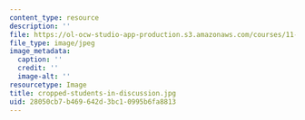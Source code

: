 ```yaml
---
content_type: resource
description: ''
file: https://ol-ocw-studio-app-production.s3.amazonaws.com/courses/11-124-introduction-to-education-looking-forward-and-looking-back-on-education-fall-2011/28050cb7b469642d3bc10995b6fa8813_cropped-students-in-discussion.jpg
file_type: image/jpeg
image_metadata:
  caption: ''
  credit: ''
  image-alt: ''
resourcetype: Image
title: cropped-students-in-discussion.jpg
uid: 28050cb7-b469-642d-3bc1-0995b6fa8813
---
```

